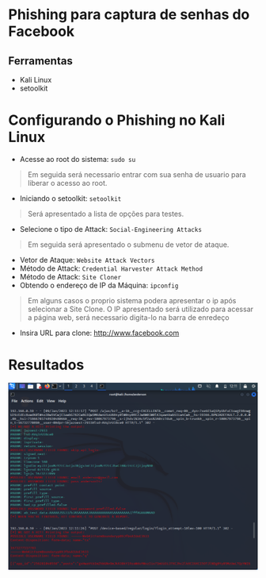 # Phishing para captura de senhas do Facebook

## Ferramentas
* Kali Linux
* setoolkit

# Configurando o Phishing no Kali Linux
* Acesse ao root do sistema: ``` sudo su ```
> Em seguida será necessario entrar com sua senha de usuario para liberar o acesso ao root.
* Iniciando o setoolkit: ``` setoolkit ```
> Será apresentado a lista de opções para testes.
* Selecione o tipo de Attack: ``` Social-Engineering Attacks ```
> Em seguida será apresentado o submenu de vetor de ataque.
* Vetor de Ataque: ``` Website Attack Vectors ```
* Método de Attack: ``` Credential Harvester Attack Method ```
* Método de Attack: ``` Site Cloner ```
* Obtendo o endereço de IP da Máquina: ``` ipconfig ```
> Em alguns casos o proprio sistema podera apresentar o ip após selecionar a Site Clone.
> O IP apresentado será utilizado para acessar a página web, será necessario digita-lo na barra de enredeço
* Insira URL para clone: http://www.facebook.com

# Resultados
![Alt text](./password.png "Copia de Login e Senha")
